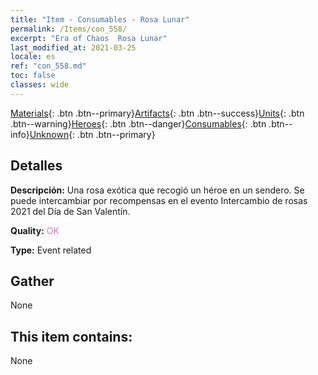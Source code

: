 ```yaml
---
title: "Item - Consumables - Rosa Lunar"
permalink: /Items/con_558/
excerpt: "Era of Chaos  Rosa Lunar"
last_modified_at: 2021-03-25
locale: es
ref: "con_558.md"
toc: false
classes: wide
---
```

 [Materials](/es/Items/){: .btn .btn--primary}[Artifacts](/es/Items/Artifacts/){: .btn .btn--success}[Units](/es/Items/Units/){: .btn .btn--warning}[Heroes](/es/Items/Heroes/){: .btn .btn--danger}[Consumables](/es/Items/Consumables/){: .btn .btn--info}[Unknown](/es/Items/Unknown/){: .btn .btn--primary}

## Detalles
 **Descripción:** Una rosa exótica que recogió un héroe en un sendero. Se puede intercambiar por recompensas en el evento Intercambio de rosas 2021 del Día de San Valentín.

 **Quality:** <span style="color: #DA70D6">OK</span>

 **Type:** Event related

## Gather

  None

## This item contains:

  None

